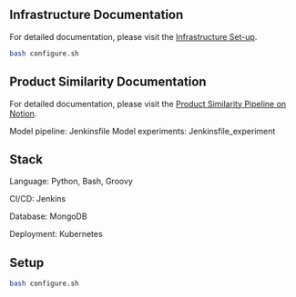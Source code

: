 ## Infrastructure Documentation

For detailed documentation, please visit the [Infrastructure Set-up](https://www.notion.so/walkway/Infrastructure-Set-up-81e7c2f26d434d669efff2dae4606572).

```bash
bash configure.sh
```

## Product Similarity Documentation

For detailed documentation, please visit the [Product Similarity Pipeline on Notion](https://www.notion.so/walkway/Product-Similarity-Pipeline-90d89e15ae0d4273b931db98c7265113).

Model pipeline: Jenkinsfile
Model experiments: Jenkinsfile_experiment

## Stack

Language: Python, Bash, Groovy

CI/CD: Jenkins

Database: MongoDB

Deployment: Kubernetes

## Setup

```bash
bash configure.sh
```